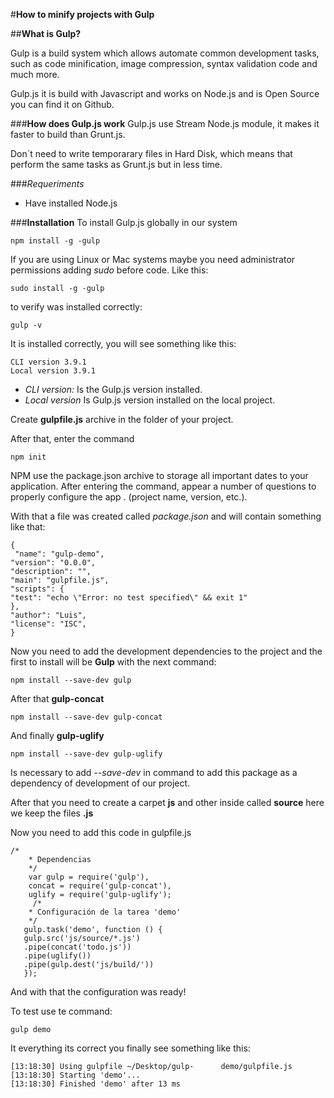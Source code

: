 #**How to minify projects with Gulp**

##**What is Gulp?**

Gulp is a build system which allows automate common development tasks, such as code minification, image compression, syntax validation code and much more.

Gulp.js it is build with Javascript and works on Node.js and is Open Source you can find it on Github.

###**How does Gulp.js work**
Gulp.js use Stream Node.js module, it makes it faster to build than Grunt.js.

Don´t need to write temporarary files in Hard Disk, which means that perform the same tasks as Grunt.js but in less time.


###*Requeriments*
+ Have installed Node.js 

###**Installation**
To install Gulp.js globally in our system

	npm install -g -gulp

If you are using Linux or Mac systems maybe you need administrator permissions adding *sudo* before code.
Like this:

	sudo install -g -gulp

to verify was installed correctly:

	gulp -v 

It is installed correctly, you will see something like this:

	CLI version 3.9.1
	Local version 3.9.1

+ *CLI version:* Is the Gulp.js version installed.
+ *Local version* Is Gulp.js version installed on the local project.


Create **gulpfile.js** archive in the folder of your project.

After that, enter the command 

	npm init

NPM use the package.json archive to storage all important dates to your application.
After entering the command, appear a number of questions to properly configure the app . (project name, version, etc.).

With that a file was created called *package.json* and will contain something like that: 

	{
	 "name": "gulp-demo",
	"version": "0.0.0",
	"description": "",
    "main": "gulpfile.js",
    "scripts": {
    "test": "echo \"Error: no test specified\" && exit 1"
    },
    "author": "Luis",
    "license": "ISC",
    }

Now you need to add the development dependencies to the project and the first to install will be **Gulp** with the next command:

	npm install --save-dev gulp

After that **gulp-concat** 
	
	npm install --save-dev gulp-concat

And finally **gulp-uglify**

	npm install --save-dev gulp-uglify

Is necessary to add *--save-dev* in command  to add this package as a dependency of development of our project.

After that you need to create a carpet **js** and other inside called **source** here we keep the files **.js**

Now you need to add this code in gulpfile.js

	/*
	    * Dependencias
	    */
	    var gulp = require('gulp'),
	    concat = require('gulp-concat'),
	    uglify = require('gulp-uglify');
		 /*
	    * Configuración de la tarea 'demo'
	    */
	   gulp.task('demo', function () {
	   gulp.src('js/source/*.js')
       .pipe(concat('todo.js'))
       .pipe(uglify())
       .pipe(gulp.dest('js/build/'))
       });


And with that the configuration was ready!

To test use te command:

	gulp demo


It everything its correct you finally see something like this:

	[13:18:30] Using gulpfile ~/Desktop/gulp-      demo/gulpfile.js
	[13:18:30] Starting 'demo'...
	[13:18:30] Finished 'demo' after 13 ms

	







